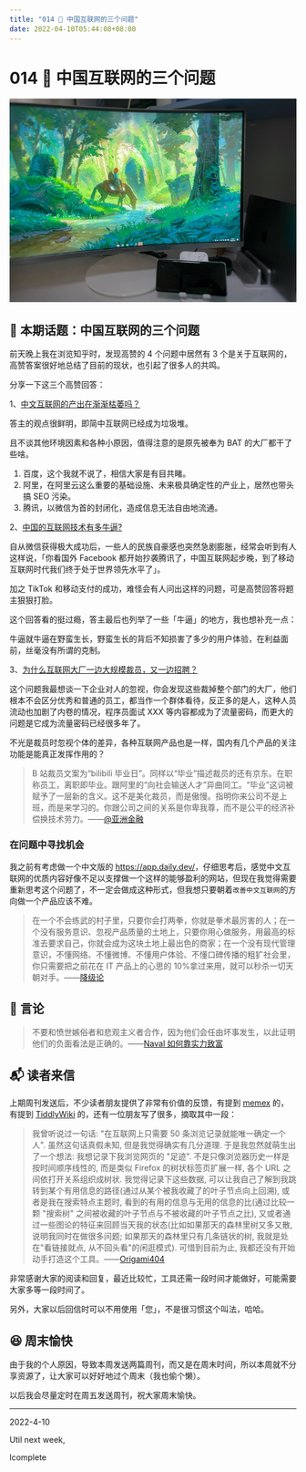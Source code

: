 ```yaml
---
title: "014 🚮 中国互联网的三个问题"
date: 2022-04-10T05:44:08+08:00
---
```


# 014 🚮 中国互联网的三个问题

![cover](./image/014/1649582824711.png)

## 📝 本期话题：中国互联网的三个问题

前天晚上我在浏览知乎时，发现高赞的 4 个问题中居然有 3 个是关于互联网的，高赞答案很好地总结了目前的现状，也引起了很多人的共鸣。

分享一下这三个高赞回答：

1、[中文互联网的产出在渐渐枯萎吗？](https://www.zhihu.com/question/49684783/answer/2305132342)

答主的观点很鲜明，即简中互联网已经成为垃圾堆。

且不谈其他环境因素和各种小原因，值得注意的是原先被奉为 BAT 的大厂都干了些啥。

1. 百度，这个我就不说了，相信大家是有目共睹。
2. 阿里，在阿里云这么重要的基础设施、未来极具确定性的产业上，居然也带头搞 SEO 污染。
3. 腾讯，以微信为首的封闭化，造成信息无法自由地流通。

2、[中国的互联网技术有多牛逼?](https://www.zhihu.com/question/357243498/answer/2421719617)

自从微信获得极大成功后，一些人的民族自豪感也突然急剧膨胀，经常会听到有人这样说，「你看国外 Facebook 都开始抄袭腾讯了，中国互联网起步晚，到了移动互联网时代我们终于处于世界领先水平了」。

加之 TikTok 和移动支付的成功，难怪会有人问出这样的问题，可是高赞回答将题主狠狠打脸。

这个回答看的挺过瘾，答主最后也列举了一些「牛逼」的地方，我也想补充一点：

牛逼就牛逼在野蛮生长，野蛮生长的背后不知损害了多少的用户体验，在利益面前，丝毫没有所谓的克制。

3、[为什么互联网大厂一边大规模裁员，又一边招聘？](https://www.zhihu.com/question/517051862/answer/2353062328)

这个问题我最想谈一下企业对人的忽视，你会发现这些裁掉整个部门的大厂，他们根本不会区分优秀和普通的员工，都当作一个群体看待，反正多的是人，这种人员流动也加剧了内卷的情况，程序员面试 XXX 等内容都成为了流量密码，而更大的问题是它成为流量密码已经很多年了。

不光是裁员时忽视个体的差异，各种互联网产品也是一样，国内有几个产品的关注功能是能真正发挥作用的？

> B 站裁员文案为“bilibili 毕业日”。同样以“毕业”描述裁员的还有京东。在职称员工，离职即毕业。跟阿里的“向社会输送人才”异曲同工。“毕业”这词被赋予了一层新的含义。这不是美化裁员，而是傲慢。指明你来公司不是上班，而是来学习的。你跟公司之间的关系是你卑我尊，而不是公平的经济补偿换技术劳力。——[@亚洲金融](https://twitter.com/AsiaFinance/status/1508768691772706818)

### 在问题中寻找机会

我之前有考虑做一个中文版的 <https://app.daily.dev/>，仔细思考后，感觉中文互联网的优质内容好像不足以支撑做一个这样的能够盈利的网站，但现在我觉得需要重新思考这个问题了，不一定会做成这种形式，但我想只要朝着`改善中文互联网`的方向做一个产品应该不难。

> 在一个不会练武的村子里，只要你会打两拳，你就是拳术最厉害的人；在一个没有服务意识、忽视产品质量的土地上，只要你用心做服务，用最高的标准去要求自己，你就会成为这块土地上最出色的商家；在一个没有现代管理意识，不懂网络、不懂微博、不懂用户体验、不懂口碑传播的粗犷社会里，你只需要把之前花在 IT 产品上的心思的 10%拿过来用，就可以秒杀一切天朝对手。——[降级论](https://meditic.com/degrading-for-success)

## 📜 言论

> 不要和愤世嫉俗者和悲观主义者合作，因为他们会任由坏事发生，以此证明他们的负面看法是正确的。——[Naval 如何靠实力致富](https://qishiya.com/?p=1342)

## 📬 读者来信

上期周刊发送后，不少读者朋友提供了非常有价值的反馈，有提到 [memex](https://memex.garden/) 的，有提到 [TiddlyWiki](https://tiddlywiki.com/) 的，还有一位朋友写了很多，摘取其中一段：

> 我曾听说过一句话: "在互联网上只需要 50 条浏览记录就能唯一确定一个人". 虽然这句话真假未知, 但是我觉得确实有几分道理. 于是我忽然就萌生出了一个想法: 我想记录下我浏览网页的 "足迹". 不是只像浏览器历史一样是按时间顺序线性的, 而是类似 Firefox 的树状标签页扩展一样, 各个 URL 之间依打开关系组织成树状. 我觉得记录下这些数据, 可以让我自己了解到我跳转到某个有用信息的路径(通过从某个被我收藏了的叶子节点向上回溯), 或者是我在搜索特点主题时, 看到的有用的信息与无用的信息的比(通过比较一颗 "搜索树" 之间被收藏的叶子节点与不被收藏的叶子节点之比), 又或者通过一些图论的特征来回顾当天我的状态(比如如果那天的森林里树又多又散, 说明我同时在做很多问题; 如果那天的森林里只有几条链状的树, 我就是处在"看链接就点, 从不回头看"的闲逛模式). 可惜到目前为止, 我都还没有开始动手打造这个工具。——[Origami404](https://github.com/Origami404)

非常感谢大家的阅读和回复，最近比较忙，工具还需一段时间才能做好，可能需要大家多等一段时间了。

另外，大家以后回信时可以不用使用「您」，不是很习惯这个叫法，哈哈。

## 😆 周末愉快

由于我的个人原因，导致本周发送两篇周刊，而又是在周末时间，所以本周就不分享资源了，让大家可以好好地过个周末（我也偷个懒）。

以后我会尽量定时在周五发送周刊，祝大家周末愉快。

---

2022-4-10

Util next week,

lcomplete
